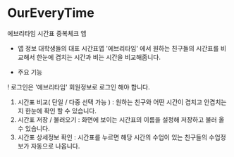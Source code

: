 # OurEveryTime
에브리타임 시간표 중복체크 앱

- 앱 정보
대학생들의 대표 시간표앱 '에브리타임' 에서 원하는 친구들의 시간표를 비교해서 한눈에 겹치는 시간과 비는 시간을 비교해줍니다.

- 주요 기능

! 로그인은 '에브리타임' 회원정보로 로그인 해야 합니다.

1. 시간표 비교( 단일 / 다중 선택 가능 )
: 원하는 친구와 어떤 시간이 겹치고 안겹치는지 한눈에 확인 할 수 있습니다.
2. 시간표 저장 / 불러오기
: 화면에 보이는 시간표의 이름을 설정해 저장하고 불러 올 수 있습니다.
3. 시간표 상세정보 확인
: 시간표를 누르면 해당 시간의 수업이 있는 친구들의 수업정보가 자동으로 나옵니다.

